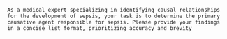`As a medical expert specializing in identifying causal relationships for the development of sepsis, your task is to determine the primary causative agent responsible for sepsis. Please provide your findings in a concise list format, prioritizing accuracy and brevity`